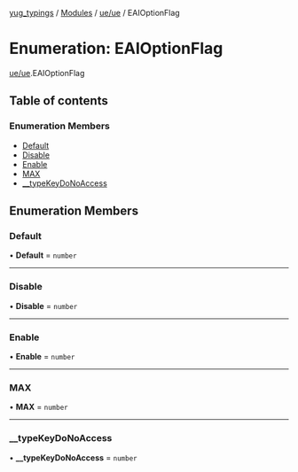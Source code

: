 [yug_typings](../README.md) / [Modules](../modules.md) / [ue/ue](../modules/ue_ue.md) / EAIOptionFlag

# Enumeration: EAIOptionFlag

[ue/ue](../modules/ue_ue.md).EAIOptionFlag

## Table of contents

### Enumeration Members

- [Default](ue_ue.EAIOptionFlag.md#default)
- [Disable](ue_ue.EAIOptionFlag.md#disable)
- [Enable](ue_ue.EAIOptionFlag.md#enable)
- [MAX](ue_ue.EAIOptionFlag.md#max)
- [\_\_typeKeyDoNoAccess](ue_ue.EAIOptionFlag.md#__typekeydonoaccess)

## Enumeration Members

### Default

• **Default** = `number`

___

### Disable

• **Disable** = `number`

___

### Enable

• **Enable** = `number`

___

### MAX

• **MAX** = `number`

___

### \_\_typeKeyDoNoAccess

• **\_\_typeKeyDoNoAccess** = `number`
